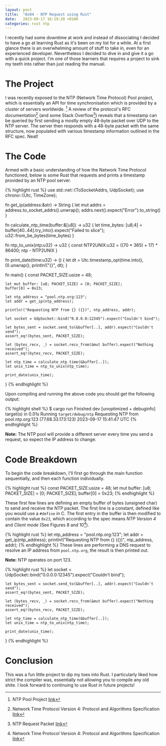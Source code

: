 ```yaml
---
layout: post
title:  "0x04 - NTP Request using Rust"
date:   2023-09-17 16:19:20 +0100
categories: rust ntp
---
```


I recently had some downtime at work and instead of dissociating I decided to have a go at learning Rust as it's been on my list for a while. At a first glance there is an overwhelming amount of stuff to take in, even for an experienced developer. Nevertheless I decided to dive in and give it a go with a quick project. I'm one of those learners that requires a project to sink my teeth into rather than just reading the manual.

# The Project

I was recently exposed to the NTP (Network Time Protocol) Pool project, which is essentially an API for time synchronisation which is provided by a cluster of servers worldwide. [^1] A review of the protocol's RFC documentation[^2] (and some Stack Overflow[^3]) reveals that a timestamp can be queried by first sending a mostly empty 48-byte packet over UDP to the NTP server. The server then responds with a 48-byte packet with the same structure, now populated with various timestamp information outlined in the RFC spec. Neat!


# The Code

Armed with a basic understanding of how the Network Time Protocol functioned, below is some Rust that requests and prints a timestamp provided by an NTP pool server.

{% highlight rust %}
use std::net::{ToSocketAddrs, UdpSocket};
use chrono::{Utc, TimeZone};

fn get_ip(address:&str) -> String {
    let mut addrs = address.to_socket_addrs().unwrap();
    addrs.next().expect("Error").to_string()
}

fn calculate_ntp_time(buffer:&[u8]) -> u32 {
    let time_bytes: [u8;4] = buffer[40..44].try_into().expect("Failed to slice");
    u32::from_be_bytes(time_bytes)
}

fn ntp_to_unix(ntp:u32) -> u32 {
    const NTP2UNIX:u32 = ((70 * 365) + 17) * 86400;
    ntp - NTP2UNIX
}

fn print_date(time:u32) -> () {
    let dt = Utc.timestamp_opt(time.into(), 0).unwrap();
    println!("{}", dt);
}

fn main() {
    const PACKET_SIZE:usize = 48;

    let mut buffer: [u8; PACKET_SIZE] = [0; PACKET_SIZE];
    buffer[0] = 0x23;

    let ntp_address = "pool.ntp.org:123";
    let addr = get_ip(ntp_address);

    println!("Requesting NTP from {} ({})", ntp_address, addr);

    let socket = UdpSocket::bind("0.0.0.0:12345").expect("Couldn't bind");

    let bytes_sent = socket.send_to(&buffer[..], addr).expect("Couldn't send");
    assert_eq!(bytes_sent, PACKET_SIZE);

    let (bytes_recv, _) = socket.recv_from(&mut buffer).expect("Nothing received");
    assert_eq!(bytes_recv, PACKET_SIZE);

    let ntp_time = calculate_ntp_time(&buffer[..]);
    let unix_time = ntp_to_unix(ntp_time);

    print_date(unix_time);
}
{% endhighlight %}

Upon compiling and running the above code you should get the following output:

{% highlight shell %}
$ cargo run
    Finished dev [unoptimized + debuginfo] target(s) in 0.01s
     Running `target/debug/ntp`
Requesting NTP from pool.ntp.org:123 (77.68.33.173:123)
2023-09-17 15:41:47 UTC
{% endhighlight %}

**Note:** The NTP pool will provide a different server every time you send a request, so expect the IP address to change.

# Code Breakdown

To begin the code breakdown, I'll first go through the main function sequentially, and then each function individually.

{% highlight rust %}
    const PACKET_SIZE:usize = 48;
    let mut buffer: [u8; PACKET_SIZE] = [0; PACKET_SIZE];
    buffer[0] = 0x23;
{% endhighlight %}

These first few lines are defining an empty buffer of bytes (unsigned char) to send and receive the NTP packet.  The first line is a constant, defined like you would use a `#define` in C. The first entry in the buffer is then modified to contain the value `0x23`, which according to the spec means _NTP Version 4_ and _Client mode_ (See Figures 8 and 10[^2]).

{% highlight rust %}
    let ntp_address = "pool.ntp.org:123";
    let addr = get_ip(ntp_address);
    println!("Requesting NTP from {} ({})", ntp_address, addr);
{% endhighlight %}
These lines are performing a DNS request to resolve an IP address from `pool.ntp.org`, the result is then printed out.

**Note:** NTP operates on port 123.


{% highlight rust %}
    let socket = UdpSocket::bind("0.0.0.0:12345").expect("Couldn't bind");

    let bytes_sent = socket.send_to(&buffer[..], addr).expect("Couldn't send");
    assert_eq!(bytes_sent, PACKET_SIZE);

    let (bytes_recv, _) = socket.recv_from(&mut buffer).expect("Nothing received");
    assert_eq!(bytes_recv, PACKET_SIZE);

    let ntp_time = calculate_ntp_time(&buffer[..]);
    let unix_time = ntp_to_unix(ntp_time);

    print_date(unix_time);
}
{% endhighlight %}

# Conclusion
This was a fun little project to dip my toes into Rust. I particularly liked how strict the compiler was, essentially not allowing you to compile any old shite. I look forward to continuing to use Rust in future projects!

[^1]: NTP Pool Project [link](https://www.ntppool.org/)
[^2]: Network Time Protocol Version 4: Protocol and Algorithms Specification [link](https://www.ntp.org/reflib/rfc/rfc5905.txt)
[^3]: NTP Request Packet [link](https://stackoverflow.com/questions/14171366/ntp-request-packet)
